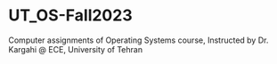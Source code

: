 # UT_OS-Fall2023
Computer assignments of Operating Systems course, Instructed by Dr. Kargahi @ ECE, University of Tehran
